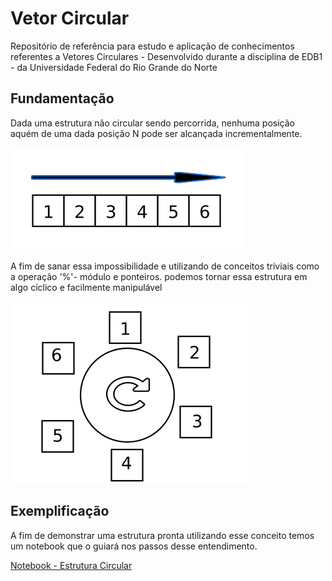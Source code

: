 # Vetor Circular
Repositório de referência para estudo e aplicação de conhecimentos referentes a Vetores Circulares - Desenvolvido durante a disciplina de EDB1 - da Universidade Federal do Rio Grande do Norte

## Fundamentação

Dada uma estrutura não circular sendo percorrida, nenhuma posição aquém de uma dada posição N pode ser alcançada incrementalmente.

![](./img/vetorsimples.png)

A fim de sanar essa impossibilidade e utilizando de conceitos triviais como a operação '%'- módulo e ponteiros. podemos tornar essa estrutura em algo cíclico e facilmente manipulável

![](./img/vetorcircular.png)

## Exemplificação

A fim de demonstrar uma estrutura pronta utilizando esse conceito temos um notebook que o guiará nos passos desse entendimento.

[Notebook - Estrutura Circular](https://colab.research.google.com/drive/1MnDcRgTF_VvjZbxZ_uXcZqkR-j4S7Qhn?usp=sharing)